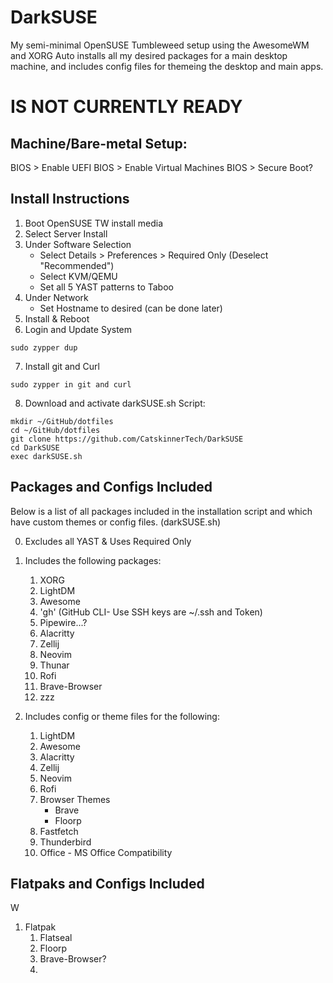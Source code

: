 # DarkSUSE
My semi-minimal OpenSUSE Tumbleweed setup using the AwesomeWM and XORG
Auto installs all my desired packages for a main desktop machine, 
and includes config files for themeing the desktop and main apps.

# IS NOT CURRENTLY READY

## Machine/Bare-metal Setup:
BIOS > Enable UEFI
BIOS > Enable Virtual Machines
BIOS > Secure Boot? 

## Install Instructions
1.  Boot OpenSUSE TW install media
2.  Select Server Install
3.  Under Software Selection
    -   Select Details > Preferences > Required Only (Deselect "Recommended")
    -   Select KVM/QEMU
    -   Set all 5 YAST patterns to Taboo
4.  Under Network
    -   Set Hostname to desired (can be done later)
5.  Install & Reboot
6.  Login and Update System
```
sudo zypper dup
```

7.  Install git and Curl
```
sudo zypper in git and curl
```
8.  Download and activate darkSUSE.sh Script:
```
mkdir ~/GitHub/dotfiles
cd ~/GitHub/dotfiles
git clone https://github.com/CatskinnerTech/DarkSUSE
cd DarkSUSE
exec darkSUSE.sh
```

## Packages and Configs Included
Below is a list of all packages included in the installation script
and which have custom themes or config files. (darkSUSE.sh)

0.  Excludes all YAST & Uses Required Only
1.  Includes the following packages:
    1.  XORG
    2.  LightDM
    3.  Awesome
    4.  'gh' (GitHub CLI- Use SSH keys are ~/.ssh and Token)
    5.  Pipewire...?
    6.  Alacritty
    7.  Zellij
    8.  Neovim
    9.  Thunar
    10.  Rofi
    11. Brave-Browser
    12. zzz 

2.  Includes config or theme files for the following:
    1.  LightDM
    2.  Awesome
    3.  Alacritty
    4.  Zellij
    5.  Neovim
    6.  Rofi
    7.  Browser Themes
        -   Brave
        -   Floorp
    8.  Fastfetch
    9.  Thunderbird
    10.  Office - MS Office Compatibility

## Flatpaks and Configs Included
W

1.  Flatpak
    1.  Flatseal
    2.  Floorp
    3.  Brave-Browser?
    4.  
